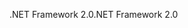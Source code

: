 <span data-ttu-id="a8da9-101">.NET Framework 2.0</span><span class="sxs-lookup"><span data-stu-id="a8da9-101">.NET Framework 2.0</span></span>